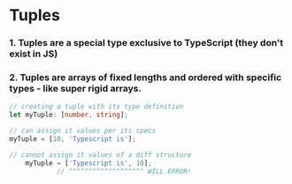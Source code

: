 # Tuples

### 1. Tuples are a special type exclusive to TypeScript (they don't exist in JS)


### 2. Tuples are arrays of fixed lengths and ordered with specific types - like super rigid arrays.

```ts 
// creating a tuple with its type definition
let myTuple: [number, string];

// can assign it values per its specs
myTuple = [10, 'Typescript is'];

// cannot assign it values of a diff structure
    myTuple = ['Typescript is', 10];
            // ^^^^^^^^^^^^^^^^^^^ WILL ERROR!


```
